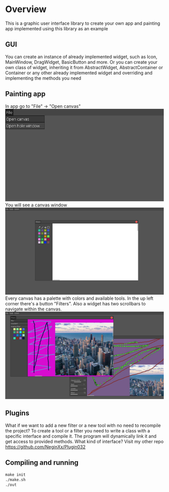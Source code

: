 # Overview
This is a graphic user interface library to create your own app and painting app implemented using this library as an example
## GUI
You can create an instance of already implemented widget, such as Icon, MainWindow, DragWidget, BasicButton and more. Or you can create your own class of widget, inheriting it from AbstractWidget, AbstractContainer or Container or any other already implemented widget and overriding and implementing the methods you need
## Painting app
In app go to "File" -> "Open canvas"
![](screenshots/open_canvas.png)
You will see a canvas window
![](screenshots/canvas.png)
Every canvas has a palette with colors and available tools. In the up left corner there's a button "Filters". Also a widget has two scrollbars to navigate within the canvas.
![](screenshots/app.png)
## Plugins
What if we want to add a new filter or a new tool with no need to recompile the project? To create a tool or a filter you need to write a class with a specific interface and compile it. The program will dynamically link it and get access to provided methods. What kind of interface? Visit my other repo https://github.com/NeginXx/Plugin032
## Compiling and running
```
make init
./make.sh
./out
```
